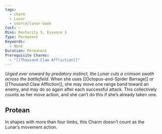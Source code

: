 ```yaml
---
tags:
  - charm
  - Lunar
  - source/lunar-book
Cost: —
Mins: Dexterity 5, Essence 3
Type: Permanent
Keywords:
  - None
Duration: Permanent
Prerequisite Charms:
  - "[[Thousand Claw Affliction]]"
---
```

*Urged ever onward by predatory instinct, the Lunar cuts a crimson swath across the battlefield.*
When she uses [[Octopus-and-Spider Barrage]] or [[Thousand Claw Affliction]], she may move one range band toward an enemy, and may do so again after each successful attack. This collectively counts as her move action, and she can’t do this if she’s already taken one. 
## Protean 

In shapes with more than four limbs, this Charm doesn’t count as the Lunar’s movement action.